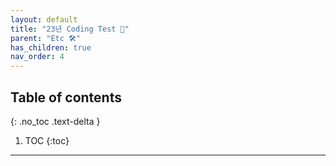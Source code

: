 ```yaml
---
layout: default
title: "23년 Coding Test 😤"
parent: "Etc 🛠"
has_children: true
nav_order: 4
---
```


## Table of contents
{: .no_toc .text-delta }

1. TOC
{:toc}

---